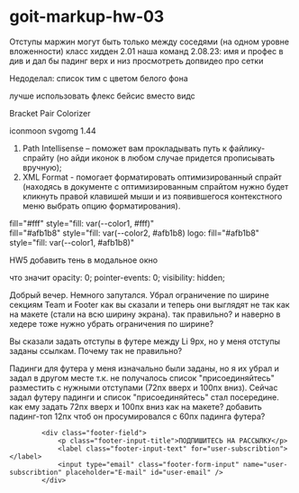 # goit-markup-hw-03

Отступы маржин могут быть только между соседями (на одном уровне вложенности)
класс хидден 2.01
наша команд 2.08.23: имя и профес в див и дал бы падинг верх и низ
просмотреть допвидео про сетки

Недоделал: список тим с цветом белого фона

лучше использовать флекс бейсис вместо видс

Bracket Pair Colorizer

iconmoon
svgomg
1.44

1. Path Intellisense – поможет вам прокладывать путь к файлику-спрайту (но айди иконок в любом случае придется прописывать вручную);
2. XML Format - помогает форматировать оптимизированный спрайт (находясь в документе с оптимизированным спрайтом нужно будет кликнуть правой клавишей мыши и из появившегося контекстного меню выбрать опцию форматирования).

fill="#fff" style="fill: var(--color1, #fff)"  
fill="#afb1b8" style="fill: var(--color2, #afb1b8)
logo: fill="#afb1b8" style="fill: var(--color1, #afb1b8)"

HW5
добавить тень в модальное окно

что значит
opacity: 0;
pointer-events: 0;
visibility: hidden;

Добрый вечер. Немного запутался. Убрал ограничение по ширине секциям Team и Footer как вы сказали и теперь они выглядят не так как на макете (стали на всю ширину экрана). так правильно? и наверно в хедере тоже нужно убрать ограничения по ширине?

Вы сказали задать отступы в футере между Li 9px, но у меня отступы заданы ссылкам. Почему так не правильно?

Падинги для футера у меня изначально были заданы, но я их убрал и задал в другом месте т.к. не получалось список "присоединяйтесь" разместить с нужными отступами (72пх вверх и 100пх вниз). Сейчас задал футеру падинги и список "присоединяйтесь" стал посередине. как ему задать 72пх вверх и 100пх вниз как на макете? добавить падинг-топ 12пх чтоб он просумировался с 60пх падинга футера?


            <div class="footer-field">
                <p class="footer-input-title">ПОДПИШИТЕСЬ НА РАССЫЛКУ</p>
                <label class="footer-input-text" for="user-subscribtion"></label>
                <input type="email" class="footer-form-input" name="user-subscribtion" placeholder="E-mail" id="user-email" />
            </div>
                    
